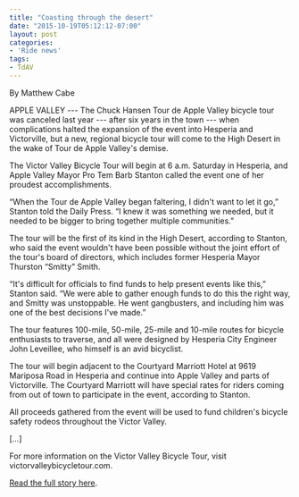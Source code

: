 ```yaml
---
title: "Coasting through the desert"
date: "2015-10-19T05:12:12-07:00"
layout: post
categories:
- 'Ride news'
tags:
- TdAV
---
```


By Matthew Cabe

APPLE VALLEY --- The Chuck Hansen Tour de Apple Valley bicycle tour was canceled last year --- after six years in the town --- when complications halted the expansion of the event into Hesperia and Victorville, but a new, regional bicycle tour will come to the High Desert in the wake of Tour de Apple Valley's demise.

The Victor Valley Bicycle Tour will begin at 6 a.m. Saturday in Hesperia, and Apple Valley Mayor Pro Tem Barb Stanton called the event one of her proudest accomplishments.

“When the Tour de Apple Valley began faltering, I didn't want to let it go,” Stanton told the Daily Press. “I knew it was something we needed, but it needed to be bigger to bring together multiple communities.”

The tour will be the first of its kind in the High Desert, according to Stanton, who said the event wouldn't have been possible without the joint effort of the tour's board of directors, which includes former Hesperia Mayor Thurston “Smitty” Smith.

“It's difficult for officials to find funds to help present events like this,” Stanton said. “We were able to gather enough funds to do this the right way, and Smitty was unstoppable. He went gangbusters, and including him was one of the best decisions I've made.”

The tour features 100-mile, 50-mile, 25-mile and 10-mile routes for bicycle enthusiasts to traverse, and all were designed by Hesperia City Engineer John Leveillee, who himself is an avid bicyclist.

The tour will begin adjacent to the Courtyard Marriott Hotel at 9619 Mariposa Road in Hesperia and continue into Apple Valley and parts of Victorville. The Courtyard Marriott will have special rates for riders coming from out of town to participate in the event, according to Stanton.

All proceeds gathered from the event will be used to fund children's bicycle safety rodeos throughout the Victor Valley.

\[…\]

For more information on the Victor Valley Bicycle Tour, visit victorvalleybicycletour.com.

[Read the full story here](https://www.vvdailypress.com/article/20151018/NEWS/151019793/12967/LIFESTYLE).
